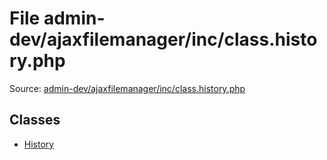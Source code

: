 File admin-dev/ajaxfilemanager/inc/class.history.php
=========

Source: [admin-dev/ajaxfilemanager/inc/class.history.php](https://github.com/PrestaShop/PrestaShop/blob/1.5.0.1/admin-dev/ajaxfilemanager/inc/class.history.php)


Classes
-------

* [History](class.History.md)

